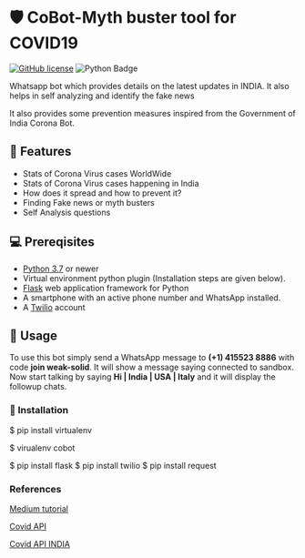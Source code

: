 # 🛡 CoBot-Myth buster tool for COVID19
[![GitHub license](https://img.shields.io/github/license/Jatin-8898/covid-bot?logo=MIT)](https://github.com/arun925/cobot-self-analysis/blob/master/LICENSE)
![Python Badge](https://img.shields.io/badge/Made%20with-Python-blue)

Whatsapp bot which provides details on the latest updates in INDIA. It also helps in self analyzing and identify the fake news

It also provides some prevention measures inspired from the Government of India Corona Bot.

## 🚀 Features
- Stats of Corona Virus cases WorldWide
- Stats of Corona Virus cases happening in India
- How does it spread and how to prevent it?
- Finding Fake news or myth busters
- Self Analysis questions

##  💻 Prereqisites
* [Python 3.7](https://www.python.org/downloads/) or newer
* Virtual environment python plugin (Installation steps are given below).
* [Flask](https://palletsprojects.com/p/flask/) web application framework for Python
* A smartphone with an active phone number and WhatsApp installed.
* A [Twilio](https://www.twilio.com/) account

## 📝 Usage 

To use this bot simply send a WhatsApp message to **(+1) 415523 8886** with code **join weak-solid**.
It will show a message saying connected to sandbox.
Now start talking by saying  **Hi | India | USA | Italy** and it will display the followup chats.

### 📘 Installation

$ pip install virtualenv

$ virualenv cobot


$ pip install flask
$ pip install twilio
$ pip install request

### References
[Medium tutorial](https://www.twilio.com/blog/build-a-whatsapp-chatbot-with-python-flask-and-twilio)

[Covid API](https://github.com/javieraviles/covidAPI)

[Covid API INDIA](https://github.com/amodm/api-covid19-in)
